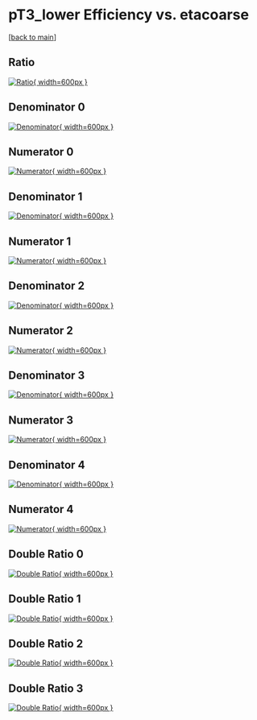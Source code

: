 # pT3_lower Efficiency vs. etacoarse

[[back to main](./)]



## Ratio

[![Ratio](../mtv/var/pT3_lower_xtr_211_1_eff_etacoarse.png){ width=600px }](../mtv/var/pT3_lower_xtr_211_1_eff_etacoarse.pdf)

## Denominator 0

[![Denominator](../mtv/den/pT3_lower_xtr_211_1_eff_etacoarse_den0.png){ width=600px }](../mtv/den/pT3_lower_xtr_211_1_eff_etacoarse_den0.pdf)

## Numerator 0

[![Numerator](../mtv/num/pT3_lower_xtr_211_1_eff_etacoarse_num0.png){ width=600px }](../mtv/num/pT3_lower_xtr_211_1_eff_etacoarse_num0.pdf)

## Denominator 1

[![Denominator](../mtv/den/pT3_lower_xtr_211_1_eff_etacoarse_den1.png){ width=600px }](../mtv/den/pT3_lower_xtr_211_1_eff_etacoarse_den1.pdf)

## Numerator 1

[![Numerator](../mtv/num/pT3_lower_xtr_211_1_eff_etacoarse_num1.png){ width=600px }](../mtv/num/pT3_lower_xtr_211_1_eff_etacoarse_num1.pdf)

## Denominator 2

[![Denominator](../mtv/den/pT3_lower_xtr_211_1_eff_etacoarse_den2.png){ width=600px }](../mtv/den/pT3_lower_xtr_211_1_eff_etacoarse_den2.pdf)

## Numerator 2

[![Numerator](../mtv/num/pT3_lower_xtr_211_1_eff_etacoarse_num2.png){ width=600px }](../mtv/num/pT3_lower_xtr_211_1_eff_etacoarse_num2.pdf)

## Denominator 3

[![Denominator](../mtv/den/pT3_lower_xtr_211_1_eff_etacoarse_den3.png){ width=600px }](../mtv/den/pT3_lower_xtr_211_1_eff_etacoarse_den3.pdf)

## Numerator 3

[![Numerator](../mtv/num/pT3_lower_xtr_211_1_eff_etacoarse_num3.png){ width=600px }](../mtv/num/pT3_lower_xtr_211_1_eff_etacoarse_num3.pdf)

## Denominator 4

[![Denominator](../mtv/den/pT3_lower_xtr_211_1_eff_etacoarse_den4.png){ width=600px }](../mtv/den/pT3_lower_xtr_211_1_eff_etacoarse_den4.pdf)

## Numerator 4

[![Numerator](../mtv/num/pT3_lower_xtr_211_1_eff_etacoarse_num4.png){ width=600px }](../mtv/num/pT3_lower_xtr_211_1_eff_etacoarse_num4.pdf)

## Double Ratio 0

[![Double Ratio](../mtv/ratio/pT3_lower_xtr_211_1_eff_etacoarse_ratio0.png){ width=600px }](../mtv/ratio/pT3_lower_xtr_211_1_eff_etacoarse_ratio0.pdf)

## Double Ratio 1

[![Double Ratio](../mtv/ratio/pT3_lower_xtr_211_1_eff_etacoarse_ratio1.png){ width=600px }](../mtv/ratio/pT3_lower_xtr_211_1_eff_etacoarse_ratio1.pdf)

## Double Ratio 2

[![Double Ratio](../mtv/ratio/pT3_lower_xtr_211_1_eff_etacoarse_ratio2.png){ width=600px }](../mtv/ratio/pT3_lower_xtr_211_1_eff_etacoarse_ratio2.pdf)

## Double Ratio 3

[![Double Ratio](../mtv/ratio/pT3_lower_xtr_211_1_eff_etacoarse_ratio3.png){ width=600px }](../mtv/ratio/pT3_lower_xtr_211_1_eff_etacoarse_ratio3.pdf)

